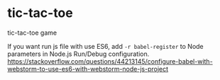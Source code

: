 # tic-tac-toe
tic-tac-toe game

If you want run js file with use ES6, add `-r babel-register` to Node parameters in Node.js 
Run/Debug configuration.
https://stackoverflow.com/questions/44213145/configure-babel-with-webstorm-to-use-es6-with-webstorm-node-js-project
